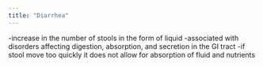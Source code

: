 ```yaml
---
title: "Diarrhea"
---
```

-increase in the number of stools in the form of liquid
-associated with disorders affecting digestion, absorption, and secretion in the GI tract
-if stool move too quickly it does not allow for absorption of fluid and nutrients

